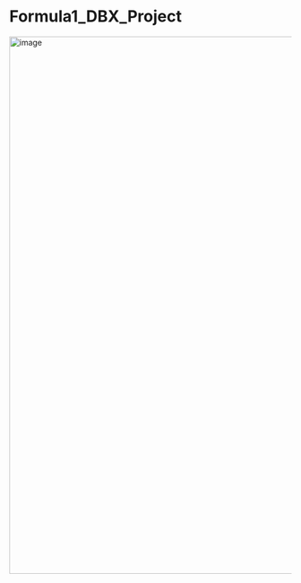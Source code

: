 # Formula1_DBX_Project


<img width="960" alt="image" src="https://user-images.githubusercontent.com/60922141/159230709-aefa199e-170e-4154-a120-d1464fee958e.png">

